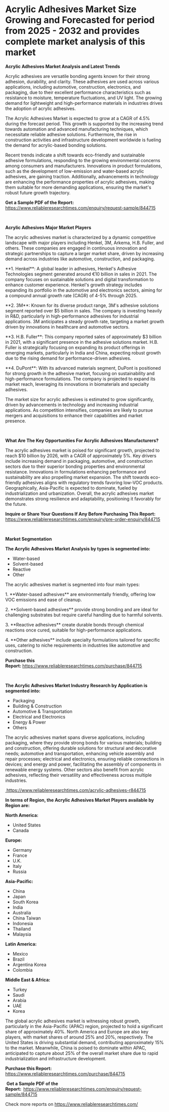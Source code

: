 <p><h1>Acrylic Adhesives Market Size Growing and Forecasted for period from 2025 - 2032 and provides complete market analysis of this market</h1></p><p><strong>Acrylic Adhesives Market Analysis and Latest Trends</strong></p>
<p><p>Acrylic adhesives are versatile bonding agents known for their strong adhesion, durability, and clarity. These adhesives are used across various applications, including automotive, construction, electronics, and packaging, due to their excellent performance characteristics such as resistance to moisture, temperature fluctuations, and UV light. The growing demand for lightweight and high-performance materials in industries drives the adoption of acrylic adhesives.</p><p>The Acrylic Adhesives Market is expected to grow at a CAGR of 4.5% during the forecast period. This growth is supported by the increasing trend towards automation and advanced manufacturing techniques, which necessitate reliable adhesive solutions. Furthermore, the rise in construction activities and infrastructure development worldwide is fueling the demand for acrylic-based bonding solutions.</p><p>Recent trends indicate a shift towards eco-friendly and sustainable adhesive formulations, responding to the growing environmental concerns among consumers and manufacturers. Innovations in product formulations, such as the development of low-emission and water-based acrylic adhesives, are gaining traction. Additionally, advancements in technology are enhancing the performance properties of acrylic adhesives, making them suitable for more demanding applications, ensuring the market's robust future growth trajectory.</p></p>
<p><strong>Get a Sample PDF of the Report:&nbsp;</strong> <a href="https://www.reliableresearchtimes.com/enquiry/request-sample/844715?utm_campaign=2135&utm_medium=2&utm_source=Github&utm_content=ia&utm_term=30012025&utm_id=acrylic-adhesives">https://www.reliableresearchtimes.com/enquiry/request-sample/844715</a></p>
<p>&nbsp;</p>
<p><strong>Acrylic Adhesives Major Market Players</strong></p>
<p><p>The acrylic adhesives market is characterized by a dynamic competitive landscape with major players including Henkel, 3M, Arkema, H.B. Fuller, and others. These companies are engaged in continuous innovation and strategic partnerships to capture a larger market share, driven by increasing demand across industries like automotive, construction, and packaging.</p><p>**1. Henkel**: A global leader in adhesives, Henkel's Adhesive Technologies segment generated around €10 billion in sales in 2021. The company focuses on sustainable solutions and digital transformation to enhance customer experience. Henkel's growth strategy includes expanding its portfolio in the automotive and electronics sectors, aiming for a compound annual growth rate (CAGR) of 4-5% through 2025.</p><p>**2. 3M**: Known for its diverse product range, 3M's adhesive solutions segment reported over $5 billion in sales. The company is investing heavily in R&D, particularly in high-performance adhesives for industrial applications. 3M anticipates a steady growth rate, targeting a market growth driven by innovations in healthcare and automotive sectors.</p><p>**3. H.B. Fuller**: This company reported sales of approximately $3 billion in 2021, with a significant presence in the adhesive solutions market. H.B. Fuller is strategically focusing on expanding its product offerings in emerging markets, particularly in India and China, expecting robust growth due to the rising demand for performance-driven adhesives.</p><p>**4. DuPont**: With its advanced materials segment, DuPont is positioned for strong growth in the adhesive market, focusing on sustainability and high-performance formulations. The company is projected to expand its market reach, leveraging its innovations in biomaterials and specialty adhesives.</p><p>The market size for acrylic adhesives is estimated to grow significantly, driven by advancements in technology and increasing industrial applications. As competition intensifies, companies are likely to pursue mergers and acquisitions to enhance their capabilities and market presence.</p></p>
<p>&nbsp;</p>
<p><strong>What Are The Key Opportunities For Acrylic Adhesives Manufacturers?</strong></p>
<p><p>The acrylic adhesives market is poised for significant growth, projected to reach $10 billion by 2026, with a CAGR of approximately 5%. Key drivers include increasing demand in packaging, automotive, and construction sectors due to their superior bonding properties and environmental resistance. Innovations in formulations enhancing performance and sustainability are also propelling market expansion. The shift towards eco-friendly adhesives aligns with regulatory trends favoring low-VOC products. Geographically, Asia-Pacific is expected to dominate, fueled by industrialization and urbanization. Overall, the acrylic adhesives market demonstrates strong resilience and adaptability, positioning it favorably for the future.</p></p>
<p><strong>Inquire or Share Your Questions If Any Before Purchasing This Report:</strong> <a href="https://www.reliableresearchtimes.com/enquiry/pre-order-enquiry/844715?utm_campaign=2135&utm_medium=2&utm_source=Github&utm_content=ia&utm_term=30012025&utm_id=acrylic-adhesives">https://www.reliableresearchtimes.com/enquiry/pre-order-enquiry/844715</a></p>
<p>&nbsp;</p>
<p><strong>Market Segmentation</strong></p>
<p><strong>The Acrylic Adhesives Market Analysis by types is segmented into:</strong></p>
<p><ul><li>Water-based</li><li>Solvent-based</li><li>Reactive</li><li>Other</li></ul></p>
<p><p>The acrylic adhesives market is segmented into four main types: </p><p>1. **Water-based adhesives** are environmentally friendly, offering low VOC emissions and ease of cleanup. </p><p>2. **Solvent-based adhesives** provide strong bonding and are ideal for challenging substrates but require careful handling due to harmful solvents. </p><p>3. **Reactive adhesives** create durable bonds through chemical reactions once cured, suitable for high-performance applications. </p><p>4. **Other adhesives** include specialty formulations tailored for specific uses, catering to niche requirements in industries like automotive and construction.</p></p>
<p><strong>Purchase this Report:&nbsp;</strong><a href="https://www.reliableresearchtimes.com/purchase/844715?utm_campaign=2135&utm_medium=2&utm_source=Github&utm_content=ia&utm_term=30012025&utm_id=acrylic-adhesives">https://www.reliableresearchtimes.com/purchase/844715</a></p>
<p>&nbsp;</p>
<p><strong>The Acrylic Adhesives Market Industry Research by Application is segmented into:</strong></p>
<p><ul><li>Packaging</li><li>Building & Construction</li><li>Automotive & Transportation</li><li>Electrical and Electronics</li><li>Energy & Power</li><li>Others</li></ul></p>
<p><p>The acrylic adhesives market spans diverse applications, including packaging, where they provide strong bonds for various materials; building and construction, offering durable solutions for structural and decorative needs; automotive and transportation, enhancing vehicle assembly and repair processes; electrical and electronics, ensuring reliable connections in devices; and energy and power, facilitating the assembly of components in renewable energy systems. Other sectors also benefit from acrylic adhesives, reflecting their versatility and effectiveness across multiple industries.</p></p>
<p><a href="https://www.reliableresearchtimes.com/acrylic-adhesives-r844715?utm_campaign=2135&utm_medium=2&utm_source=Github&utm_content=ia&utm_term=30012025&utm_id=acrylic-adhesives">&nbsp;https://www.reliableresearchtimes.com/acrylic-adhesives-r844715</a></p>
<p><strong>In terms of Region, the Acrylic Adhesives Market Players available by Region are:</strong></p>
<p>
    <p> <strong> North America: </strong>
        <ul>
            <li>United States</li>
            <li>Canada</li>
        </ul>
        </p> 
    <p> <strong> Europe: </strong>
        <ul>
            <li>Germany</li>
            <li>France</li>
            <li>U.K.</li>
            <li>Italy</li>
            <li>Russia</li>
        </ul>
        </p> 
    <p> <strong> Asia-Pacific: </strong>
        <ul>
            <li>China</li>
            <li>Japan</li>
            <li>South Korea</li>
            <li>India</li>
            <li>Australia</li>
            <li>China Taiwan</li>
            <li>Indonesia</li>
            <li>Thailand</li>
            <li>Malaysia</li>
        </ul>
        </p> 
    <p> <strong> Latin America: </strong>
        <ul>
            <li>Mexico</li>
            <li>Brazil</li>
            <li>Argentina Korea</li>
            <li>Colombia</li>
        </ul>
        </p> 
    <p> <strong> Middle East & Africa: </strong>
        <ul>
            <li>Turkey</li>
            <li>Saudi</li>
            <li>Arabia</li>
            <li>UAE</li>
            <li>Korea</li>
        </ul>
    </p>
    </p>
<p><p>The global acrylic adhesives market is witnessing robust growth, particularly in the Asia-Pacific (APAC) region, projected to hold a significant share of approximately 40%. North America and Europe are also key players, with market shares of around 25% and 20%, respectively. The United States is driving substantial demand, contributing approximately 15% to the market. Meanwhile, China is poised to dominate within APAC, anticipated to capture about 25% of the overall market share due to rapid industrialization and infrastructure development.</p></p>
<p><strong>Purchase this Report: </strong><a href="https://www.reliableresearchtimes.com/purchase/844715?utm_campaign=2135&utm_medium=2&utm_source=Github&utm_content=ia&utm_term=30012025&utm_id=acrylic-adhesives">https://www.reliableresearchtimes.com/purchase/844715</a></p>
<p>&nbsp;<strong>Get a Sample PDF of the Report:&nbsp;&nbsp;</strong><a href="https://www.reliableresearchtimes.com/enquiry/request-sample/844715?utm_campaign=2135&utm_medium=2&utm_source=Github&utm_content=ia&utm_term=30012025&utm_id=acrylic-adhesives">https://www.reliableresearchtimes.com/enquiry/request-sample/844715</a></p>
<p><strong></strong></p>
<p>Check more reports on <a href="https://www.reliableresearchtimes.com/?utm_campaign=2135&utm_medium=2&utm_source=Github&utm_content=ia&utm_term=30012025&utm_id=acrylic-adhesives">https://www.reliableresearchtimes.com/</a></p>